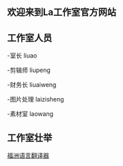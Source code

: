 ## 欢迎来到La工作室官方网站

## 工作室人员
-室长   liuao

-剪辑师  liupeng

-财务长  liuaiweng

-图片处理 laizisheng

-素材室  laowang

## 工作室壮举

[福洲语言翻译器](fzzt.html)
